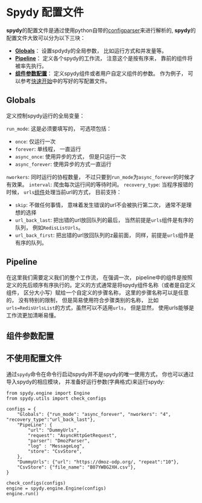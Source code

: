 # Spydy 配置文件

**spydy**的配置文件是通过使用python自带的[configparser](https://docs.python.org/zh-cn/3.7/library/configparser.html)来进行解析的,  **spydy**的配置文件大致可以分为以下三块：

- **[Globals](#globals)**： 设置spdydy的全局参数， 比如运行方式和并发量等。
- **[Pipeline](#pipeline)**： 定义各个spydy的工作流， 注意这个是按有序来， 靠前的组件将被率先执行。
- **[组件参数配置](#组件参数配置)**：  定义spydy组件或者用户自定义组件的参数。
作为例子， 可以参考[快速开始](quickstart.md)中的写好的写配置文件。

## Globals
定义控制spydy运行的全局变量：

`run_mode`: 这是必须要填写的， 可选项包括：
- `once`:  仅运行一次
- `forever`: 单线程， 一直运行
- `async_once`: 使用异步的方式， 但是只运行一次
- `async_forever`: 使用异步的方式一直运行

`nworkers`: 同时运行的协程数量， 不过只要到`run_mode`为`async_forever`的时候才有效果。
`interval`: 爬虫每次运行间的等待时间。
`recovery_type`: 当程序报错的时候， `urls`[组件](components.md)处理当前url的方式， 目前支持：
 - `skip`: 不做任何事情， 意味着发生错误的url不会被执行第二次， 通常不是理想的选择
 - `url_back_last`: 把出错的url放回队列的最后， 当然前提是`urls`组件是有序的队列， 例如`RedisListUrls`。
 - `url_back_first`: 把出错的url放回队列的z最前面， 同样，前提是`urls`组件是有序的队列。


## Pipeline
在这里我们需要定义我们的整个工作流， 在强调一次， pipeline中的组件是按照定义的先后顺序有序执行的。定义的方式通常是将spydy组件名称（或者是自定义组件， 区分大小写）赋给一个自定义的步骤名称， 这里的步骤名称可以是任意的， 没有特别的限制， 但是简易使用符合步骤类别的名称， 比如`urls=RedisUrlsList`的方式，虽然可以不适用`urls`， 但是显然， 使用urls能够是工作流更加清晰易懂。

## 组件参数配置

## 不使用配置文件
通过`spydy`命令在命令行启动spydy并不是spydy的唯一使用方式， 你也可以通过导入spydy的相应模块， 并准备好运行参数(字典格式)来运行spydy:

```
from spydy.engine import Engine
from spydy.utils import check_configs

configs = {
    "Globals": {"run_mode": "async_forever", "nworkers": "4", "recovery_type":"url_back_last"},
    "PipeLine": {
        "url": "DummyUrls",
        "request": "AsyncHttpGetRequest",
        "parser": "DmozParser",
        "log" : "MessageLog",         
        "store": "CsvStore",
    },
    "DummyUrls": {"url": "https://dmoz-odp.org/, "repeat":"10"},
    "CsvStore": {"file_name": "B07YWBG2XH.csv"},
}

check_configs(configs)
engine = spydy.engine.Engine(configs)
engine.run()
```





